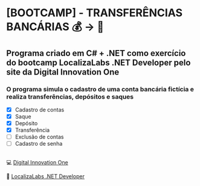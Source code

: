 # [BOOTCAMP] - TRANSFERÊNCIAS BANCÁRIAS 💰 → 🏦

## Programa criado em C# + .NET como exercício do bootcamp LocalizaLabs .NET Developer pelo site da Digital Innovation One

### O programa simula o cadastro de uma conta bancária fictícia e realiza transferências, depósitos e saques

- [x] Cadastro de contas
- [x] Saque
- [x] Depósito
- [x] Transferência
- [ ] Exclusão de contas
- [ ] Cadastro de senha

\
💻 [Digital Innovation One](https://web.digitalinnovation.one/home)

🚗 [LocalizaLabs .NET Developer](https://digitalinnovation.one/bootcamps/localizalabs-net-developer)
